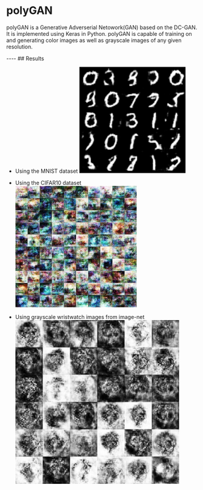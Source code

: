 # polyGAN 

<p> polyGAN is a Generative Adverserial Netowork(GAN) based on the DC-GAN. It is implemented using Keras in Python. polyGAN is capable of training on and generating color images as well as grayscale images of any given resolution. 
</p>
----
## Results

- Using the MNIST dataset
![img](https://github.com/bhaumik-choksi/polyGAN/blob/master/outputs/mnist/image300.png?raw=true)

- Using the CIFAR10 dataset
![img](https://github.com/bhaumik-choksi/polyGAN/blob/master/outputs/cifar10/image290.png?raw=true)

- Using grayscale wristwatch images from image-net
![img](https://github.com/bhaumik-choksi/polyGAN/blob/master/outputs/imagenet_wristwatch/image910.png?raw=true)